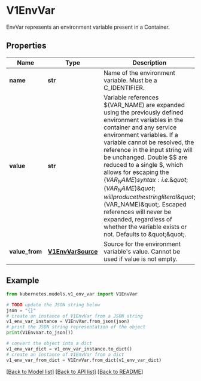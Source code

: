 # V1EnvVar

EnvVar represents an environment variable present in a Container.

## Properties

Name | Type | Description | Notes
------------ | ------------- | ------------- | -------------
**name** | **str** | Name of the environment variable. Must be a C_IDENTIFIER. | [default to '']
**value** | **str** | Variable references $(VAR_NAME) are expanded using the previously defined environment variables in the container and any service environment variables. If a variable cannot be resolved, the reference in the input string will be unchanged. Double $$ are reduced to a single $, which allows for escaping the $(VAR_NAME) syntax: i.e. \&quot;$$(VAR_NAME)\&quot; will produce the string literal \&quot;$(VAR_NAME)\&quot;. Escaped references will never be expanded, regardless of whether the variable exists or not. Defaults to \&quot;\&quot;. | [optional] 
**value_from** | [**V1EnvVarSource**](V1EnvVarSource.md) | Source for the environment variable&#39;s value. Cannot be used if value is not empty. | [optional] 

## Example

```python
from kubernetes.models.v1_env_var import V1EnvVar

# TODO update the JSON string below
json = "{}"
# create an instance of V1EnvVar from a JSON string
v1_env_var_instance = V1EnvVar.from_json(json)
# print the JSON string representation of the object
print(V1EnvVar.to_json())

# convert the object into a dict
v1_env_var_dict = v1_env_var_instance.to_dict()
# create an instance of V1EnvVar from a dict
v1_env_var_from_dict = V1EnvVar.from_dict(v1_env_var_dict)
```
[[Back to Model list]](../README.md#documentation-for-models) [[Back to API list]](../README.md#documentation-for-api-endpoints) [[Back to README]](../README.md)



